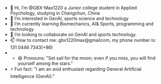 - 👋 Hi, I’m @GBX-Max1220 a Junior college student in Applied Psychology, studying in Changchun, China
- 👀 I’m interested in GenAI, sports science and technology
- 🌱 I’m currently learning Biomechanics, AI& Sports, programming and technology
- 💞️ I’m looking to collaborate on GenAI and sports technology.
- 📫 How to contact me: gbx1220max@gmailcom, my phone number is: 131 0446 7343(+86)
- - 😄 Pronouns: "Set sail for the moon; even if you miss, you will find yourself among the stars."
- ⚡ Fun fact: "I am an avid enthusiast regarding General Artificial Intelligence (GenAI)."

<!---
GBX-Max1220/GBX-Max1220 is a ✨ special ✨ repository because its `README.md` (this file) appears on your GitHub profile.
You can click the Preview link to take a look at your changes.
--->
